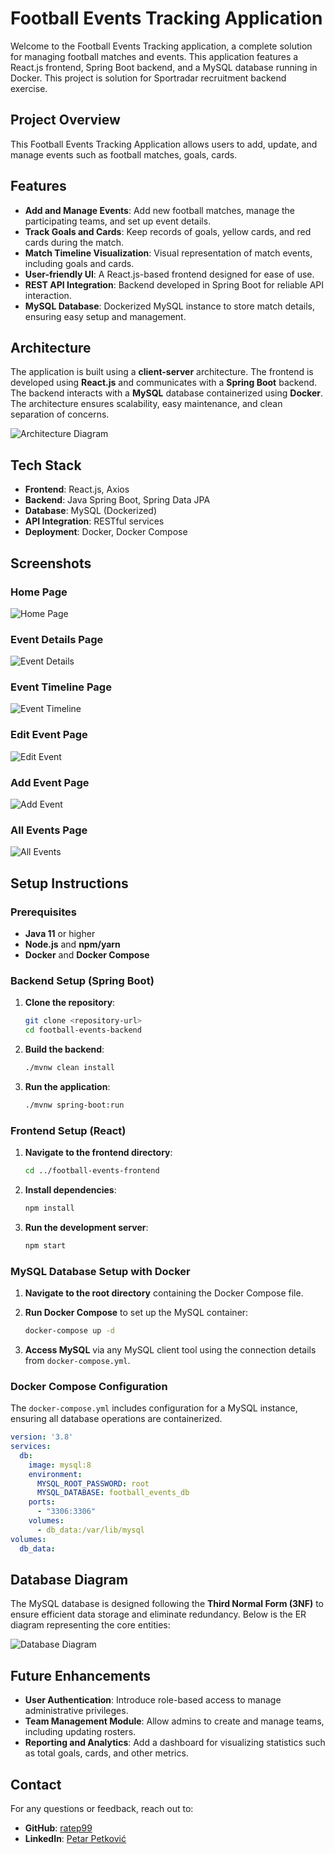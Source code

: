 # Football Events Tracking Application

Welcome to the Football Events Tracking application, a complete solution for managing football matches and events. This application features a React.js frontend, Spring Boot backend, and a MySQL database running in Docker. This project is solution for Sportradar recruitment backend exercise.

## Project Overview

This Football Events Tracking Application allows users to add, update, and manage events such as football matches, goals, cards. 

## Features
- **Add and Manage Events**: Add new football matches, manage the participating teams, and set up event details.
- **Track Goals and Cards**: Keep records of goals, yellow cards, and red cards during the match.
- **Match Timeline Visualization**: Visual representation of match events, including goals and cards.
- **User-friendly UI**: A React.js-based frontend designed for ease of use.
- **REST API Integration**: Backend developed in Spring Boot for reliable API interaction.
- **MySQL Database**: Dockerized MySQL instance to store match details, ensuring easy setup and management.

## Architecture

The application is built using a **client-server** architecture. The frontend is developed using **React.js** and communicates with a **Spring Boot** backend. The backend interacts with a **MySQL** database containerized using **Docker**. The architecture ensures scalability, easy maintenance, and clean separation of concerns.

![Architecture Diagram](images/architecture_diagram.png)

## Tech Stack

- **Frontend**: React.js, Axios
- **Backend**: Java Spring Boot, Spring Data JPA
- **Database**: MySQL (Dockerized)
- **API Integration**: RESTful services
- **Deployment**: Docker, Docker Compose

## Screenshots

### Home Page
![Home Page](images/home-page.png)

### Event Details Page
![Event Details](images/eventdetails.png)

### Event Timeline Page
![Event Timeline](images/eventdetailspage.png)

### Edit Event Page
![Edit Event](images/editevent.png)

### Add Event Page
![Add Event](images/addEvent.png)

### All Events Page
![All Events](images/alleventpage.png)




## Setup Instructions

### Prerequisites

- **Java 11** or higher
- **Node.js** and **npm/yarn**
- **Docker** and **Docker Compose**

### Backend Setup (Spring Boot)

1. **Clone the repository**:
   ```sh
   git clone <repository-url>
   cd football-events-backend
   ```

2. **Build the backend**:
   ```sh
   ./mvnw clean install
   ```

3. **Run the application**:
   ```sh
   ./mvnw spring-boot:run
   ```

### Frontend Setup (React)

1. **Navigate to the frontend directory**:
   ```sh
   cd ../football-events-frontend
   ```

2. **Install dependencies**:
   ```sh
   npm install
   ```

3. **Run the development server**:
   ```sh
   npm start
   ```

### MySQL Database Setup with Docker

1. **Navigate to the root directory** containing the Docker Compose file.

2. **Run Docker Compose** to set up the MySQL container:
   ```sh
   docker-compose up -d
   ```

3. **Access MySQL** via any MySQL client tool using the connection details from `docker-compose.yml`.

### Docker Compose Configuration

The `docker-compose.yml` includes configuration for a MySQL instance, ensuring all database operations are containerized.

```yaml
version: '3.8'
services:
  db:
    image: mysql:8
    environment:
      MYSQL_ROOT_PASSWORD: root
      MYSQL_DATABASE: football_events_db
    ports:
      - "3306:3306"
    volumes:
      - db_data:/var/lib/mysql
volumes:
  db_data:
```

## Database Diagram

The MySQL database is designed following the **Third Normal Form (3NF)** to ensure efficient data storage and eliminate redundancy. Below is the ER diagram representing the core entities:

![Database Diagram](images/database_diagram.png)

## Future Enhancements

- **User Authentication**: Introduce role-based access to manage administrative privileges.
- **Team Management Module**: Allow admins to create and manage teams, including updating rosters.
- **Reporting and Analytics**: Add a dashboard for visualizing statistics such as total goals, cards, and other metrics.

## Contact
For any questions or feedback, reach out to:
- **GitHub**: [ratep99](https://github.com/ratep99)
- **LinkedIn**: [Petar Petković](https://www.linkedin.com/in/petarpetkovic99/)

